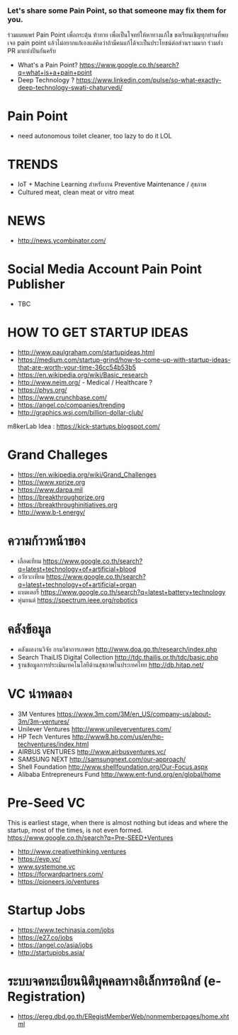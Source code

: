### Let's share some Pain Point, so that someone may fix them for you.
ร่วมเผยแพร่ Pain Point เพื่อกระตุ้น ท้าทาย เพื่อเป็นโจทย์ให้หาทางแก้ไข ขอเรียนเชิญทุกท่านที่พบเจอ pain point แล้วไม่อยากแก้เองแต่คิดว่าถ้ามีคนแก้ได้จะเป็นประโยชน์ต่อส่วนรวมมาก ร่วมส่ง PR มาแบ่งปันกันครับ
- What's a Pain Point? https://www.google.co.th/search?q=what+is+a+pain+point
- Deep Technology ? https://www.linkedin.com/pulse/so-what-exactly-deep-technology-swati-chaturvedi/

# Pain Point
- need autonomous toilet cleaner, too lazy to do it LOL

# TRENDS
- IoT + Machine Learning สำหรับงาน Preventive Maintenance / สุขภาพ
- Cultured meat, clean meat or vitro meat

# NEWS
- http://news.ycombinator.com/

# Social Media Account Pain Point Publisher
- TBC

# HOW TO GET STARTUP IDEAS
- http://www.paulgraham.com/startupideas.html
- https://medium.com/startup-grind/how-to-come-up-with-startup-ideas-that-are-worth-your-time-36cc54b53b5
- https://en.wikipedia.org/wiki/Basic_research
- http://www.nejm.org/ - Medical / Healthcare ?
- https://phys.org/
- https://www.crunchbase.com/
- https://angel.co/companies/trending
- http://graphics.wsj.com/billion-dollar-club/

m8kerLab Idea : https://kick-startups.blogspot.com/

# Grand Challeges
- https://en.wikipedia.org/wiki/Grand_Challenges
- https://www.xprize.org
- https://www.darpa.mil
- https://breakthroughprize.org
- https://breakthroughinitiatives.org
- http://www.b-t.energy/

# ความก้าวหน้าของ
- เลือดเทียม https://www.google.co.th/search?q=latest+technology+of+artificial+blood
- อวัยวะเทียม https://www.google.co.th/search?q=latest+technology+of+artificial+organ
- แบตเตอรี่ https://www.google.co.th/search?q=latest+battery+technology
- หุ่นยนต์ https://spectrum.ieee.org/robotics


# คลังข้อมูล
- คลังผลงานวิจัย กรมวิชาการเกษตร http://www.doa.go.th/research/index.php
- Search ThaiLIS Digital Collection http://tdc.thailis.or.th/tdc/basic.php
- ฐานข้อมูลการประเมินเทคโนโลยีด้านสุขภาพในประเทศไทย http://db.hitap.net/

# VC น่าทดลอง
- 3M Ventures https://www.3m.com/3M/en_US/company-us/about-3m/3m-ventures/
- Unilever Ventures http://www.unileverventures.com/
- HP Tech Ventures http://www8.hp.com/us/en/hp-techventures/index.html
- AIRBUS VENTURES http://www.airbusventures.vc/
- SAMSUNG NEXT http://samsungnext.com/our-approach/
- Shell Foundation http://www.shellfoundation.org/Our-Focus.aspx
- Alibaba Entrepreneurs Fund http://www.ent-fund.org/en/global/home

# Pre-Seed VC
This is earliest stage, when there is almost nothing but ideas and where the startup, most of the times, is not even formed.
https://www.google.co.th/search?q=Pre-SEED+Ventures

- http://www.creativethinking.ventures
- https://evp.vc/
- www.systemone.vc
- https://forwardpartners.com/
- https://pioneers.io/ventures

# Startup Jobs
- https://www.techinasia.com/jobs
- https://e27.co/jobs
- https://angel.co/asia/jobs
- http://startupjobs.asia/

# ระบบจดทะเบียนนิติบุคคลทางอิเล็กทรอนิกส์ (e-Registration)
- https://ereg.dbd.go.th/ERegistMemberWeb/nonmemberpages/home.xhtml
